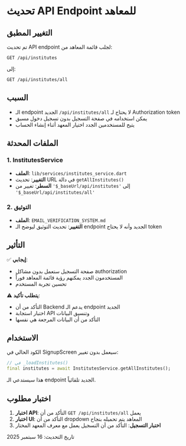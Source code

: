 # تحديث API Endpoint للمعاهد

## التغيير المطبق

تم تحديث API endpoint لجلب قائمة المعاهد من:
```
GET /api/institutes
```

إلى:
```
GET /api/institutes/all
```

## السبب

- الـ endpoint الجديد `/api/institutes/all` لا يحتاج لـ Authorization token
- يمكن استخدامه في صفحة التسجيل بدون تسجيل دخول مسبق
- يتيح للمستخدمين الجدد اختيار المعهد أثناء إنشاء الحساب

## الملفات المحدثة

### 1. InstitutesService
- **الملف**: `lib/services/institutes_service.dart`
- **التغيير**: تحديث URL في دالة `getAllInstitutes()`
- **السطر**: تغيير من `'$_baseUrl/api/institutes'` إلى `'$_baseUrl/api/institutes/all'`

### 2. التوثيق
- **الملف**: `EMAIL_VERIFICATION_SYSTEM.md`
- **التغيير**: تحديث التوثيق ليوضح الـ endpoint الجديد وأنه لا يحتاج token

## التأثير

✅ **إيجابي**:
- صفحة التسجيل ستعمل بدون مشاكل authorization
- المستخدمون الجدد يمكنهم رؤية قائمة المعاهد فوراً
- تحسين تجربة المستخدم

⚠️ **يتطلب تأكيد**:
- التأكد من أن Backend يدعم الـ endpoint الجديد
- اختبار استجابة API وتنسيق البيانات
- التأكد من أن البيانات المرجعة هي نفسها

## الاستخدام

الكود الحالي في SignupScreen سيعمل بدون تغيير:

```dart
// في _loadInstitutes()
final institutes = await InstitutesService.getAllInstitutes();
```

هذا سيستدعي الـ endpoint الجديد تلقائياً.

## اختبار مطلوب

1. **اختبار API**: التأكد من أن `GET /api/institutes/all` يعمل
2. **اختبار UI**: التأكد من أن dropdown المعاهد يتم تحميله بنجاح
3. **اختبار التسجيل**: التأكد من أن التسجيل يعمل مع معرف المعهد المختار

تاريخ التحديث: 16 سبتمبر 2025
